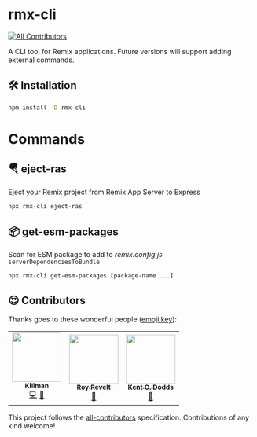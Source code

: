 # rmx-cli

<!-- ALL-CONTRIBUTORS-BADGE:START - Do not remove or modify this section -->
[![All Contributors](https://img.shields.io/badge/all_contributors-3-orange.svg?style=flat-square)](#contributors-)
<!-- ALL-CONTRIBUTORS-BADGE:END -->

A CLI tool for Remix applications. Future versions will support adding external
commands.

## 🛠 Installation

```bash
npm install -D rmx-cli
```

# Commands

## 🪂 eject-ras

Eject your Remix project from Remix App Server to Express

```bash
npx rmx-cli eject-ras
```

## 📦 get-esm-packages

Scan for ESM package to add to _remix.config.js_ `serverDependenciesToBundle`

```bash
npx rmx-cli get-esm-packages [package-name ...]
```

## 😍 Contributors

Thanks goes to these wonderful people ([emoji key](https://allcontributors.org/docs/en/emoji-key)):

<!-- ALL-CONTRIBUTORS-LIST:START - Do not remove or modify this section -->
<!-- prettier-ignore-start -->
<!-- markdownlint-disable -->
<table>
  <tr>
    <td align="center"><a href="https://kiliman.dev/"><img src="https://avatars.githubusercontent.com/u/47168?v=4?s=100" width="100px;" alt=""/><br /><sub><b>Kiliman</b></sub></a><br /><a href="https://github.com/Kiliman/rmx-cli/commits?author=kiliman" title="Code">💻</a> <a href="https://github.com/Kiliman/rmx-cli/commits?author=kiliman" title="Documentation">📖</a></td>
    <td align="center"><a href="https://codsen.com/os/"><img src="https://avatars.githubusercontent.com/u/8344688?v=4?s=100" width="100px;" alt=""/><br /><sub><b>Roy Revelt</b></sub></a><br /><a href="https://github.com/Kiliman/rmx-cli/commits?author=revelt" title="Documentation">📖</a></td>
    <td align="center"><a href="https://kentcdodds.com/"><img src="https://avatars.githubusercontent.com/u/1500684?v=4?s=100" width="100px;" alt=""/><br /><sub><b>Kent C. Dodds</b></sub></a><br /><a href="https://github.com/Kiliman/rmx-cli/commits?author=kentcdodds" title="Documentation">📖</a></td>
  </tr>
</table>

<!-- markdownlint-restore -->
<!-- prettier-ignore-end -->

<!-- ALL-CONTRIBUTORS-LIST:END -->

This project follows the [all-contributors](https://github.com/all-contributors/all-contributors) specification. Contributions of any kind welcome!
